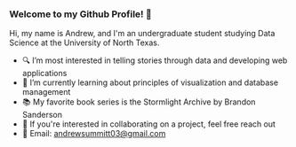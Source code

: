 ### Welcome to my Github Profile! 👋

Hi, my name is Andrew, and I'm an undergraduate student studying Data Science at the University of North Texas.
- 🔍 I’m most interested in telling stories through data and developing web applications
- 🌱 I’m currently learning about principles of visualization and database management
- 📚 My favorite book series is the Stormlight Archive by Brandon Sanderson
- 👯 If you're interested in collaborating on a project, feel free reach out
- 📩 Email: andrewsummitt03@gmail.com

<!---
andrewsummitt/andrewsummitt is a ✨ special ✨ repository because its `README.md` (this file) appears on your GitHub profile.
You can click the Preview link to take a look at your changes. 
--->
